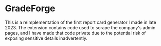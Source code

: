 
# GradeForge

This is a reimplementation of the first report card generator I made in late 2023. The extension contains code used to scrape the company's admin pages, and I have made that code private due to the potential risk of exposing sensitive details inadvertently.
